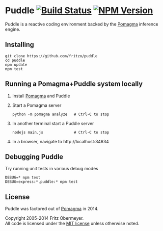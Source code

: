 # Puddle [![Build Status](https://travis-ci.org/fritzo/puddle.svg?branch=master)](http://travis-ci.org/fritzo/puddle) [![NPM Version](https://badge.fury.io/js/puddle.svg)](https://badge.fury.io/js/puddle)

Puddle is a reactive coding environment backed by the
[Pomagma](https://github.com/fritzo/pomagma) inference engine.

## Installing

    git clone https://github.com/fritzo/puddle
    cd puddle
    npm update
    npm test

## Running a Pomagma+Puddle system locally

1.  Install [Pomagma](https://github.com/fritzo/pomagma) and Puddle

2.  Start a Pomagma server

        python -m pomagma analyze   # Ctrl-C to stop

3.  In another terminal start a Puddle server

        nodejs main.js              # Ctrl-C to stop

4.  In a browser, navigate to http://localhost:34934

## Debugging Puddle

Try running unit tests in various debug modes

    DEBUG=* npm test
    DEBUG=express:*,puddle:* npm test

## License

Puddle was factored out of [Pomagma](https://github.com/fritzo/pomagma) in 2014.

Copyright 2005-2014 Fritz Obermeyer.<br/>
All code is licensed under the [MIT license](/LICENSE) unless otherwise noted.
